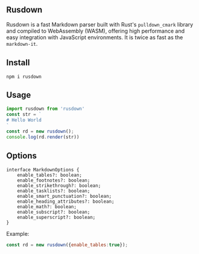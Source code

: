 ## Rusdown
Rusdown is a fast Markdown parser built with Rust's `pulldown_cmark` library and compiled to WebAssembly (WASM), offering high performance and easy integration with JavaScript environments. It is twice as fast as the `markdown-it`.

## Install
```
npm i rusdown
```

## Usage
```js
import rusdown from 'rusdown'
const str = `
# Hello World
`
const rd = new rusdown();
console.log(rd.render(str))

```

## Options
```
interface MarkdownOptions {
    enable_tables?: boolean;
    enable_footnotes?: boolean;
    enable_strikethrough?: boolean;
    enable_tasklists?: boolean;
    enable_smart_punctuation?: boolean;
    enable_heading_attributes?: boolean;
    enable_math?: boolean;
    enable_subscript?: boolean;
    enable_superscript?: boolean;
}
```
Example:
```js
const rd = new rusdown({enable_tables:true});
```

